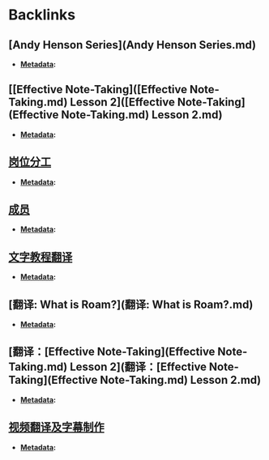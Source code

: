 
# Backlinks
## [Andy Henson Series](Andy Henson Series.md)
- **[Metadata](Metadata.md):**

## [[Effective Note-Taking]([Effective Note-Taking.md) Lesson 2]([Effective Note-Taking](Effective Note-Taking.md) Lesson 2.md)
- **[Metadata](Metadata.md):**

## [岗位分工](岗位分工.md)
- **[Metadata](Metadata.md):**

## [成员](成员.md)
- **[Metadata](Metadata.md):**

## [文字教程翻译](文字教程翻译.md)
- **[Metadata](Metadata.md):**

## [翻译: What is Roam?](翻译: What is Roam?.md)
- **[Metadata](Metadata.md):**

## [翻译：[Effective Note-Taking](Effective Note-Taking.md) Lesson 2](翻译：[Effective Note-Taking](Effective Note-Taking.md) Lesson 2.md)
- **[Metadata](Metadata.md):**

## [视频翻译及字幕制作](视频翻译及字幕制作.md)
- **[Metadata](Metadata.md):**

